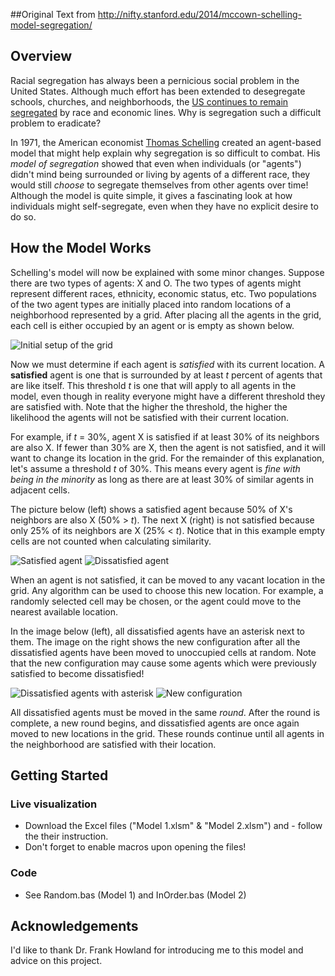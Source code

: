 
##Original Text
from http://nifty.stanford.edu/2014/mccown-schelling-model-segregation/
## Overview

Racial segregation has always been a pernicious social problem in the United States. Although much effort has been extended to desegregate schools, churches, and neighborhoods, the [US continues to remain segregated](http://tcf.org/blog/detail/racial-segregation-is-still-a-problem) by race and economic lines. Why is segregation such a difficult problem to eradicate?

In 1971, the American economist [Thomas Schelling](http://en.wikipedia.org/wiki/Thomas_Schelling) created an agent-based model that might help explain why segregation is so difficult to combat. His _model of segregation_ showed that even when individuals (or "agents") didn&#39;t mind being surrounded or living by agents of a different race, they would still _choose_ to segregate themselves from other agents over time! Although the model is quite simple, it gives a fascinating look at how individuals might self-segregate, even when they have no explicit desire to do so.



## How the Model Works

Schelling&#39;s model will now be explained with some minor changes. Suppose there are two types of agents: X and O. The two types of agents might represent different races, ethnicity, economic status, etc. Two populations of the two agent types are initially placed into random locations of a neighborhood represented by a grid. After placing all the agents in the grid, each cell is either occupied by an agent or is empty as shown below.  

![Initial setup of the grid](http://nifty.stanford.edu/2014/mccown-schelling-model-segregation/images/grid1.png)

Now we must determine if each agent is _satisfied_ with its current location. A **satisfied** agent is one that is surrounded by at least _t_ percent of agents that are like itself. This threshold _t_ is one that will apply to all agents in the model, even though in reality everyone might have a different threshold they are satisfied with. Note that the higher the threshold, the higher the likelihood the agents will not be satisfied with their current location.

For example, if _t_ = 30%, agent X is satisfied if at least 30% of its neighbors are also X. If fewer than 30% are X, then the agent is not satisfied, and it will want to change its location in the grid. For the remainder of this explanation, let&#39;s assume a threshold _t_ of 30%. This means every agent is _fine with being in the minority_ as long as there are at least 30% of similar agents in adjacent cells.

The picture below (left) shows a satisfied agent because 50% of X&#39;s neighbors are also X (50% > _t_). The next X (right) is not satisfied because only 25% of its neighbors are X (25% < _t_). Notice that in this example empty cells are not counted when calculating similarity.  

![Satisfied agent](http://nifty.stanford.edu/2014/mccown-schelling-model-segregation/images/grid2.png)     ![Dissatisfied agent](http://nifty.stanford.edu/2014/mccown-schelling-model-segregation/images/grid3.png)

When an agent is not satisfied, it can be moved to any vacant location in the grid. Any algorithm can be used to choose this new location. For example, a randomly selected cell may be chosen, or the agent could move to the nearest available location.

In the image below (left), all dissatisfied agents have an asterisk next to them. The image on the right shows the new configuration after all the dissatisfied agents have been moved to unoccupied cells at random. Note that the new configuration may cause some agents which were previously satisfied to become dissatisfied!  

![Dissatisfied agents with asterisk](http://nifty.stanford.edu/2014/mccown-schelling-model-segregation/images/grid4.png)     ![New configuration](http://nifty.stanford.edu/2014/mccown-schelling-model-segregation/images/grid5.png)

All dissatisfied agents must be moved in the same _round_. After the round is complete, a new round begins, and dissatisfied agents are once again moved to new locations in the grid. These rounds continue until all agents in the neighborhood are satisfied with their location.

## Getting Started
### Live visualization
- Download the Excel files (&#34;Model 1.xlsm&#34; & &#34;Model 2.xlsm&#34;) and - follow the their instruction.
- Don&#39;t forget to enable macros upon opening the files!

### Code
* See Random.bas (Model 1) and InOrder.bas (Model 2)

## Acknowledgements

I&#39;d like to thank Dr. Frank Howland for introducing me to this model and advice on this project.
